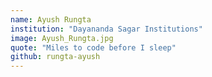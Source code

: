 ```yaml
---
name: Ayush Rungta
institution: "Dayananda Sagar Institutions"
image: Ayush_Rungta.jpg
quote: "Miles to code before I sleep"
github: rungta-ayush
---
```

